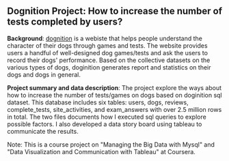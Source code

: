 ## Dognition Project: How to increase the number of tests completed by users?

**Background**: 
  [dognition](https://www.dognition.com/) is a webiste that helps people understand the character of their dogs through games and tests. The website provides users a handful of well-designed dog games/tests and ask the users to record their dogs' performance. Based on the collective datasets on the various types of dogs, doginition generates report and statistics on their dogs and dogs in general. 

**Project summary and data description**:
  The project explore the ways about how to increase the number of tests/games on dogs based on doginition sql dataset. This database includes six tables: users, dogs, reviews, complete_tests, site_activities, and exam_answers with over 2.5 million rows in total. The two files documents how I executed sql queries to explore possible factors. I also developed a data story board using tableau to communicate the results.


  Note: This is a course project on "Managing the Big Data with Mysql" and "Data Visualization and Communication with Tableau" at Coursera.
